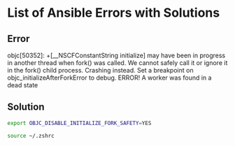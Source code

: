 # List of Ansible Errors with Solutions

## Error
objc[50352]: +[__NSCFConstantString initialize] may have been in progress in another thread when fork() was called. We cannot safely call it or ignore it in the fork() child process. Crashing instead. Set a breakpoint on objc_initializeAfterForkError to debug.
ERROR! A worker was found in a dead state

## Solution

```bash
export OBJC_DISABLE_INITIALIZE_FORK_SAFETY=YES

source ~/.zshrc
```


